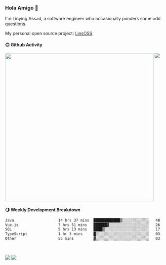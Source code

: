 ### Hola Amigo 🤣   

I'm Linying Assad, a software engineer who occasionally ponders some odd questions.  

My personal open source project: [LinsOSS](https://github.com/linsoss)
 
#### 🙃 Github Activity 
<div>
  <img src="https://github-readme-stats.vercel.app/api?username=al-assad&show_icons=true" align="top" style="display: inline-block;" width="480"/>
  <img src="https://github-readme-stats.vercel.app/api/top-langs/?username=al-assad&hide=css,html&langs_count=8&layout=compact" align="top" style="display: inline-block;"/>
</div>

#### 🌖 Weekly Development Breakdown
<!--START_SECTION:waka-->

```txt
Java                    14 hrs 37 mins  ████████████▒░░░░░░░░░░░░   48.83 %
Vue.js                  7 hrs 51 mins   ██████▓░░░░░░░░░░░░░░░░░░   26.27 %
SQL                     5 hrs 13 mins   ████▒░░░░░░░░░░░░░░░░░░░░   17.46 %
TypeScript              1 hr 3 mins     █░░░░░░░░░░░░░░░░░░░░░░░░   03.53 %
Other                   55 mins         ▓░░░░░░░░░░░░░░░░░░░░░░░░   03.11 %
```

<!--END_SECTION:waka-->

<br>

<a href="https://twitter.com/assad_lin"><img src="https://img.shields.io/badge/Twitter-@assad__lin-blue?style=flat&logo=twitter" /></a>
<a href="https://al-assad.github.io"><img src="https://img.shields.io/badge/Blogs-Linying_Assad's_Blog-yellow?style=flat&logo=github" /></a>

